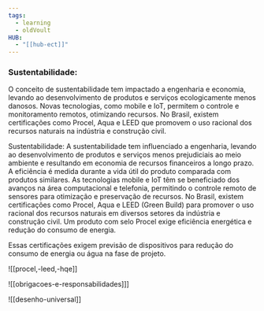 ```yaml
---
tags:
  - learning
  - oldVoult
HUB:
  - "[[hub-ect]]"
---
```

### Sustentabilidade:
O conceito de sustentabilidade tem impactado a engenharia e economia, levando ao desenvolvimento de produtos e serviços ecologicamente menos danosos. Novas tecnologias, como mobile e IoT, permitem o controle e monitoramento remotos, otimizando recursos. No Brasil, existem certificações como Procel, Aqua e LEED que promovem o uso racional dos recursos naturais na indústria e construção civil. 

Sustentabilidade:
A sustentabilidade tem influenciado a engenharia, levando ao desenvolvimento de produtos e serviços menos prejudiciais ao meio ambiente e resultando em economia de recursos financeiros a longo prazo. A eficiência é medida durante a vida útil do produto comparada com produtos similares. As tecnologias mobile e IoT têm se beneficiado dos avanços na área computacional e telefonia, permitindo o controle remoto de sensores para otimização e preservação de recursos. No Brasil, existem certificações como Procel, Aqua e LEED (Green Build) para promover o uso racional dos recursos naturais em diversos setores da indústria e construção civil. Um produto com selo Procel exige eficiência energética e redução do consumo de energia.

Essas certificações exigem previsão de dispositivos para redução do consumo de energia ou água na fase de projeto.

![[procel,-leed,-hqe]]


![[obrigacoes-e-responsabilidades]]]


![[desenho-universal]]
